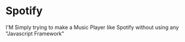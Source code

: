 # Spotify
I'M Simply trying to make a Music Player like Spotify without using any "Javascript Framework"
